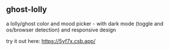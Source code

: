 ## ghost-lolly

a lolly/ghost color and mood picker - with dark mode (toggle and os/browser detection) and responsive design 

try it out here: https://5yf7x.csb.app/

